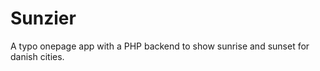 Sunzier
=======

A typo onepage app with a PHP backend to show sunrise and sunset for danish cities.
